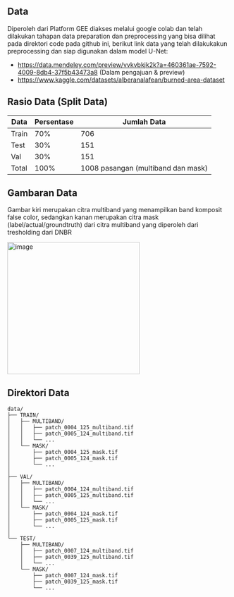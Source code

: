 ## Data
Diperoleh dari Platform GEE diakses melalui google colab dan telah dilakukan tahapan data preparation dan preprocessing yang bisa dilihat pada direktori code pada github ini, berikut link data yang telah dilakukakun preprocessing dan siap digunakan dalam model U-Net:
*  https://data.mendeley.com/preview/vvkvbkjk2k?a=460361ae-7592-4009-8db4-37f5b43473a8 (Dalam pengajuan & preview)
*  https://www.kaggle.com/datasets/alberanalafean/burned-area-dataset

## Rasio Data (Split Data)

| Data     | Persentase    | Jumlah Data                                  |
|----------|---------------|----------------------------------------------|
| Train    | 70%           | 706                                          |
| Test     | 30%           | 151                                          |
| Val      | 30%           | 151                                          |
| Total    | 100%          | 1008 pasangan (multiband dan mask)          |


## Gambaran Data
Gambar kiri merupakan citra multiband yang menampilkan band komposit false color, sedangkan kanan merupakan citra mask (label/actual/groundtruth) dari citra multiband yang diperoleh dari tresholding dari DNBR

<img height="300" alt="image" src="https://github.com/user-attachments/assets/2701abca-1880-464f-9b33-74d94cc772a7" />


## Direktori Data

```text
data/
├── TRAIN/
│   ├── MULTIBAND/
│   │   ├── patch_0004_125_multiband.tif
│   │   ├── patch_0005_124_multiband.tif
│   │   └── ...
│   └── MASK/
│       ├── patch_0004_125_mask.tif
│       ├── patch_0005_124_mask.tif
│       └── ...
│
├── VAL/
│   ├── MULTIBAND/
│   │   ├── patch_0004_124_multiband.tif
│   │   ├── patch_0005_125_multiband.tif
│   │   └── ...
│   └── MASK/
│       ├── patch_0004_124_mask.tif
│       ├── patch_0005_125_mask.tif
│       └── ...
│
└── TEST/
    ├── MULTIBAND/
    │   ├── patch_0007_124_multiband.tif
    │   ├── patch_0039_125_multiband.tif
    │   └── ...
    └── MASK/
        ├── patch_0007_124_mask.tif
        ├── patch_0039_125_mask.tif
        └── ...
```
